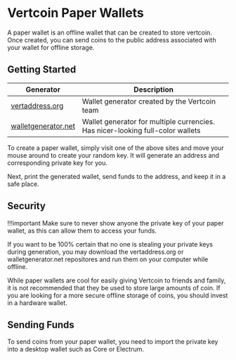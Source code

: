 # Vertcoin Paper Wallets

A paper wallet is an offline wallet that can be created to store vertcoin. Once created, you can send coins to the public address associated with your wallet for offline storage.

## Getting Started

| Generator | Description |
|----|----|
| [vertaddress.org](vertaddress.org) | Wallet generator created by the Vertcoin team |
| [walletgenerator.net](walletgenerator.net/?currency=Vertcoin) | Wallet generator for multiple currencies. Has nicer-looking full-color wallets |

To create a paper wallet, simply visit one of the above sites and move your mouse around to create your random key. It will generate an address and corresponding private key for you.

Next, print the generated wallet, send funds to the address, and keep it in a safe place.

## Security

!!!important
    Make sure to never show anyone the private key of your paper wallet, as this can allow them to access your funds.

If you want to be 100% certain that no one is stealing your private keys during generation, you may download the vertaddress.org or walletgenerator.net repositores and run them on your computer while offline.

While paper wallets are cool for easily giving Vertcoin to friends and family, it is not recommended that they be used to store large amounts of coin. If you are looking for a more secure offline storage of coins, you should invest in a hardware wallet.

## Sending Funds

To send coins from your paper wallet, you need to import the private key into a desktop wallet such as Core or Electrum.